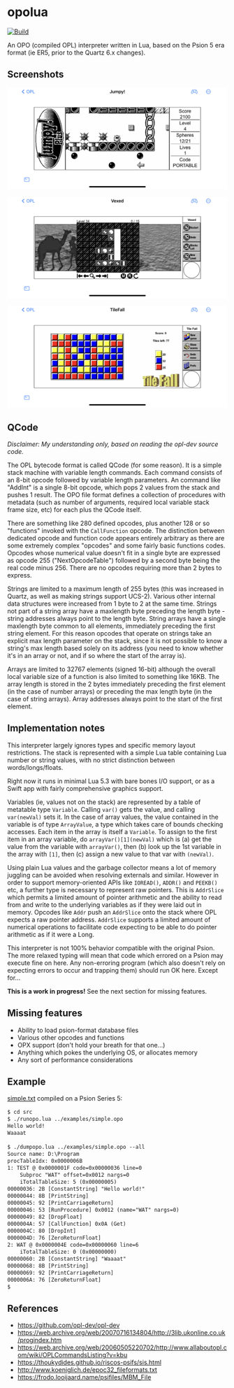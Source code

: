 # opolua

[![Build](https://github.com/inseven/opolua/actions/workflows/build.yaml/badge.svg)](https://github.com/inseven/opolua/actions/workflows/build.yaml)

An OPO (compiled OPL) interpreter written in Lua, based on the Psion 5 era format (ie ER5, prior to the Quartz 6.x changes).

## Screenshots

![Jumpy! Plus](screenshots/jumpy-plus.png)

![Vexed](screenshots/vexed.png)

![Tile Fall](screenshots/tile-fall.png)

## QCode

_Disclaimer: My understanding only, based on reading the opl-dev source code._

The OPL bytecode format is called QCode (for some reason). It is a simple stack machine with variable length commands. Each command consists of an 8-bit opcode followed by variable length parameters. An command like "AddInt" is a single 8-bit opcode, which pops 2 values from the stack and pushes 1 result. The OPO file format defines a collection of procedures with metadata (such as number of arguments, required local variable stack frame size, etc) for each plus the QCode itself.

There are something like 280 defined opcodes, plus another 128 or so "functions" invoked with the `CallFunction` opcode. The distinction between dedicated opcode and function code appears entirely arbitrary as there are some extremely complex "opcodes" and some fairly basic functions codes. Opcodes whose numerical value doesn't fit in a single byte are expressed as opcode 255 ("NextOpcodeTable") followed by a second byte being the real code minus 256. There are no opcodes requiring more than 2 bytes to express.

Strings are limited to a maximum length of 255 bytes (this was increased in Quartz, as well as making strings support UCS-2). Various other internal data structures were increased from 1 byte to 2 at the same time. Strings not part of a string array have a maxlength byte preceding the length byte - string addresses always point to the length byte. String arrays have a single maxlength byte common to all elements, immediately preceding the first string element. For this reason opcodes that operate on strings take an explicit max length parameter on the stack, since it is not possible to know a string's max length based solely on its address (you need to know whether it's in an array or not, and if so where the start of the array is).

Arrays are limited to 32767 elements (signed 16-bit) although the overall local variable size of a function is also limited to something like 16KB. The array length is stored in the 2 bytes immediately preceding the first element (in the case of number arrays) or preceding the max length byte (in the case of string arrays). Array addresses always point to the start of the first element.

## Implementation notes

This interpreter largely ignores types and specific memory layout restrictions. The stack is represented with a simple Lua table containing Lua number or string values, with no strict distinction between words/longs/floats.

Right now it runs in minimal Lua 5.3 with bare bones I/O support, or as a Swift app with fairly comprehensive graphics support.

Variables (ie, values not on the stack) are represented by a table of metatable type `Variable`. Calling `var()` gets the value, and calling `var(newVal)` sets it. In the case of array values, the value contained in the variable is of type `ArrayValue`, a type which takes care of bounds checking accesses. Each item in the array is itself a `Variable`. To assign to the first item in an array variable, do `arrayVar()[1](newVal)` which is (a) get the value from the variable with `arrayVar()`, then (b) look up the 1st variable in the array with `[1]`, then (c) assign a new value to that var with `(newVal)`.

Using plain Lua values and the garbage collector means a lot of memory juggling can be avoided when resolving externals and similar. However in order to support memory-oriented APIs like `IOREAD()`, `ADDR()` and `PEEKB()` etc, a further type is necessary to represent raw pointers. This is `AddrSlice` which permits a limited amount of pointer arithmetic and the ability to read from and write to the underlying variables as if they were laid out in memory. Opcodes like `Addr` push an `AddrSlice` onto the stack where OPL expects a raw pointer address. `AddrSlice` supports a limited amount of numerical operations to facilitate code expecting to be able to do pointer arithmetic as if it were a Long.

This interpreter is not 100% behavior compatible with the original Psion. The more relaxed typing will mean that code which errored on a Psion may execute fine on here. Any non-erroring program (which also doesn't rely on expecting errors to occur and trapping them) should run OK here. Except for...

**This is a work in progress!** See the next section for missing features.

## Missing features

* Ability to load psion-format database files
* Various other opcodes and functions
* OPX support (don't hold your breath for that one...)
* Anything which pokes the underlying OS, or allocates memory
* Any sort of performance considerations

## Example

[simple.txt](examples/simple.txt) compiled on a Psion Series 5:

```
$ cd src
$ ./runopo.lua ../examples/simple.opo 
Hello world!
Waaaat

$ ./dumpopo.lua ../examples/simple.opo --all
Source name: D:\Program
procTableIdx: 0x0000006B
1: TEST @ 0x0000001F code=0x00000036 line=0
    Subproc "WAT" offset=0x0012 nargs=0
    iTotalTableSize: 5 (0x00000005)
00000036: 2B [ConstantString] "Hello world!"
00000044: 8B [PrintString] 
00000045: 92 [PrintCarriageReturn] 
00000046: 53 [RunProcedure] 0x0012 (name="WAT" nargs=0)
00000049: 82 [DropFloat] 
0000004A: 57 [CallFunction] 0x0A (Get)
0000004C: 80 [DropInt] 
0000004D: 76 [ZeroReturnFloat] 
2: WAT @ 0x0000004E code=0x00000060 line=6
    iTotalTableSize: 0 (0x00000000)
00000060: 2B [ConstantString] "Waaaat"
00000068: 8B [PrintString] 
00000069: 92 [PrintCarriageReturn] 
0000006A: 76 [ZeroReturnFloat] 
$
```

## References

* https://github.com/opl-dev/opl-dev
* https://web.archive.org/web/20070716134804/http://3lib.ukonline.co.uk/progindex.htm
* https://web.archive.org/web/20060505220702/http://www.allaboutopl.com/wiki/OPLCommandsListing?v=kbu
* https://thoukydides.github.io/riscos-psifs/sis.html
* http://www.koeniglich.de/epoc32_fileformats.txt
* https://frodo.looijaard.name/psifiles/MBM_File
